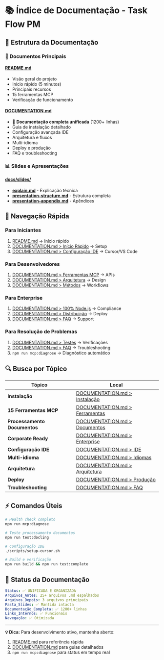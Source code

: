 # 📚 Índice de Documentação - Task Flow PM

## 📁 Estrutura da Documentação

### 🚀 **Documentos Principais**

#### **[README.md](./README.md)**
- Visão geral do projeto
- Início rápido (5 minutos)  
- Principais recursos
- 15 ferramentas MCP
- Verificação de funcionamento

#### **[DOCUMENTATION.md](./DOCUMENTATION.md)**
- 📖 **Documentação completa unificada** (1200+ linhas)
- Guia de instalação detalhado
- Configuração avançada IDE
- Arquitetura e fluxos
- Multi-idioma
- Deploy e produção
- FAQ e troubleshooting

### 📊 **Slides e Apresentações**

#### **[docs/slides/](./docs/slides/)**
- **[explain.md](./docs/slides/explain.md)** - Explicação técnica
- **[presentation-structure.md](./docs/slides/presentation-structure.md)** - Estrutura completa
- **[presentation-appendix.md](./docs/slides/presentation-appendix.md)** - Apêndices

## 🎯 Navegação Rápida

### Para Iniciantes
1. [README.md](./README.md) → Início rápido
2. [DOCUMENTATION.md > Início Rápido](./DOCUMENTATION.md#-início-rápido) → Setup
3. [DOCUMENTATION.md > Configuração IDE](./DOCUMENTATION.md#-configuração-ide) → Cursor/VS Code

### Para Desenvolvedores
1. [DOCUMENTATION.md > Ferramentas MCP](./DOCUMENTATION.md#-ferramentas-mcp) → APIs
2. [DOCUMENTATION.md > Arquitetura](./DOCUMENTATION.md#-arquitetura) → Design
3. [DOCUMENTATION.md > Métodos](./DOCUMENTATION.md#-métodos-e-funcionalidades) → Workflows

### Para Enterprise
1. [DOCUMENTATION.md > 100% Node.js](./DOCUMENTATION.md#-100-nodejs---corporate-ready) → Compliance
2. [DOCUMENTATION.md > Distribuição](./DOCUMENTATION.md#-distribuição-e-produção) → Deploy
3. [DOCUMENTATION.md > FAQ](./DOCUMENTATION.md#-faq-e-resolução-de-problemas) → Support

### Para Resolução de Problemas
1. [DOCUMENTATION.md > Testes](./DOCUMENTATION.md#-testes-e-validação) → Verificações
2. [DOCUMENTATION.md > FAQ](./DOCUMENTATION.md#-faq-e-resolução-de-problemas) → Troubleshooting
3. `npm run mcp:diagnose` → Diagnóstico automático

## 🔍 Busca por Tópico

| Tópico | Local |
|--------|-------|
| **Instalação** | [DOCUMENTATION.md > Instalação](./DOCUMENTATION.md#-instalação-e-configuração) |
| **15 Ferramentas MCP** | [DOCUMENTATION.md > Ferramentas](./DOCUMENTATION.md#-ferramentas-mcp) |
| **Processamento Documentos** | [DOCUMENTATION.md > Documentos](./DOCUMENTATION.md#-processamento-de-documentos) |
| **Corporate Ready** | [DOCUMENTATION.md > Enterprise](./DOCUMENTATION.md#-100-nodejs---corporate-ready) |
| **Configuração IDE** | [DOCUMENTATION.md > IDE](./DOCUMENTATION.md#-configuração-ide) |
| **Multi-idioma** | [DOCUMENTATION.md > Idiomas](./DOCUMENTATION.md#-multi-idioma) |
| **Arquitetura** | [DOCUMENTATION.md > Arquitetura](./DOCUMENTATION.md#-arquitetura) |
| **Deploy** | [DOCUMENTATION.md > Produção](./DOCUMENTATION.md#-distribuição-e-produção) |
| **Troubleshooting** | [DOCUMENTATION.md > FAQ](./DOCUMENTATION.md#-faq-e-resolução-de-problemas) |

## ⚡ Comandos Úteis

```bash
# Health check completo
npm run mcp:diagnose

# Teste processamento documentos  
npm run test:docling

# Configuração IDE
./scripts/setup-cursor.sh

# Build e verificação
npm run build && npm run test:complete
```

## 📝 Status da Documentação

```yaml
Status: ✅ UNIFICADA E ORGANIZADA
Arquivos_Antes: 25+ arquivos .md espalhados
Arquivos_Depois: 3 arquivos principais
Pasta_Slides: ✅ Mantida intacta
Documentação_Completa: ✅ 1200+ linhas
Links_Internos: ✅ Funcionais
Navegação: ✅ Otimizada
```

---

**💡 Dica:** Para desenvolvimento ativo, mantenha aberto:
1. [README.md](./README.md) para referência rápida
2. [DOCUMENTATION.md](./DOCUMENTATION.md) para guias detalhados
3. `npm run mcp:diagnose` para status em tempo real 